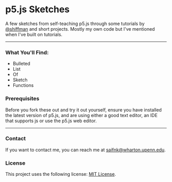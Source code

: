 # **p5.js Sketches**

A few sketches from self-teaching p5.js through some tutorials by [@shiffman](https://github.com/shiffman) and short projects. Mostly my own code but I've mentioned when I've built on tutorials. 

---

### What You'll Find:

- Bulleted
- List
- Of
- Sketch 
- Functions

<!---[Link](url) and ![Image](src)--->

### Prerequisites

Before you fork these out and try it out yourself, ensure you have installed the latest version of p5.js, and are using either a good text editor, an IDE that supports js or use the p5.js web editor. 

---

### Contact

If you want to contact me, you can reach me at <saifnk@wharton.upenn.edu>.

### License

This project uses the following license: [MIT License](<https://choosealicense.com/licenses/mit/>).
